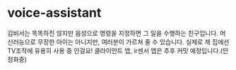 # voice-assistant
김비서는 똑똑하진 않지만 음성으로 명령을 지정하면 그 일을 수행하는 친구입니다.
머신러능으로 무장한 아이는 아니지만, 여러분이 가르쳐 줄 수 있습니다.
실제로 제 집에선 TV조작에 유용히 사용 중 인걸요!
클라이언트 앱, ir센서 앱은 추후 커밋 예정입니다.(안정화중)
